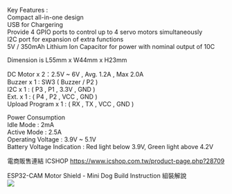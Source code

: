 Key Features :<br>
Compact all-in-one design<br>
USB for Chargering<br>
Provide 4 GPIO ports to control up to 4 servo motors simultaneously<br>
I2C port for expansion of extra functions<br>
5V / 350mAh Lithium Ion Capacitor for power with nominal output of 10C<br>

Dimension is L55mm x W44mm x H23mm<br>

DC Motor x 2：2.5V ~ 6V , Avg. 1.2A , Max 2.0A<br>
Buzzer x 1 : SW3 ( Buzzer / P2 )<br>
I2C x 1 : ( P3 , P1 , 3.3V , GND )<br>
Ext. x 1 : ( P4 , P2 , VCC , GND )<br>
Upload Program x 1 : ( RX , TX , VCC , GND )

Power Consumption<br>
Idle Mode : 2mA<br>
Active Mode : 2.5A<br>
Operating Voltage : 3.9V ~ 5.1V<br>
Battery Voltage Indication : Red light below 3.9V, Green light above 4.2V<br>

電商販售連結 ICSHOP https://www.icshop.com.tw/product-page.php?28709<br>

<div>ESP32-CAM Motor Shield - Mini Dog Build Instruction 組裝解說</div>
<div><a href="https://www.youtube.com/watch?v=lJiUBmgqfdM"><img src="https://img.youtube.com/vi/lJiUBmgqfdM/0.jpg"></a></div>
